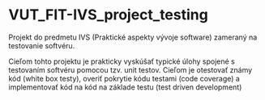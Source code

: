 # VUT_FIT-IVS_project_testing
Projekt do predmetu IVS (Praktické aspekty vývoje software) zameraný na testovanie softvéru.

Cieľom tohto projektu je prakticky vyskúšať typické úlohy spojené s testovaním softvéru pomocou tzv. unit testov.
Cieľom je otestovať známy kód (white box testy), overiť pokrytie kódu testami (code coverage) a implementovať kód na
kód na základe testu (test driven development)
